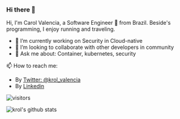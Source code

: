 ### Hi there 👋

<!--
**krol3/krol3** is a ✨ _special_ ✨ repository because its `README.md` (this file) appears on your GitHub profile.

Here are some ideas to get you started:

- 🔭 I’m currently working on ...
- 🌱 I’m currently learning ...
- 👯 I’m looking to collaborate on ...
- 🤔 I’m looking for help with ...
- 💬 Ask me about ...
- 📫 How to reach me: ...
- 😄 Pronouns: ...
- ⚡ Fun fact: ...
-->
Hi, I'm Carol Valencia, a Software Engineer 🚀 from Brazil. Beside's programming, I enjoy running and traveling.

- 🔭 I’m currently working on Security in Cloud-native
- 👯 I’m looking to collaborate with other developers in community
- 💬 Ask me about: Container, kubernetes, security

📫 How to reach me:
- By [Twitter: @krol_valencia](https://twitter.com/krol_valencia)
- By [Linkedin](https://www.linkedin.com/in/carolgv/)

![visitors](https://visitor-badge.glitch.me/badge?page_id=page.id)

![krol's github stats](https://github-readme-stats.vercel.app/api?username=krol3&hide=issues&show_icons=true)
